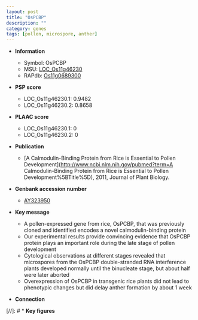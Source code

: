 ```yaml
---
layout: post
title: "OsPCBP"
description: ""
category: genes
tags: [pollen, microspore, anther]
---
```


* **Information**  
    + Symbol: OsPCBP  
    + MSU: [LOC_Os11g46230](http://rice.plantbiology.msu.edu/cgi-bin/ORF_infopage.cgi?orf=LOC_Os11g46230)  
    + RAPdb: [Os11g0689300](http://rapdb.dna.affrc.go.jp/viewer/gbrowse_details/irgsp1?name=Os11g0689300)  

* **PSP score**  
    + LOC_Os11g46230.1: 0.9482 
    + LOC_Os11g46230.2: 0.8658 

* **PLAAC score**  
    + LOC_Os11g46230.1: 0 
    + LOC_Os11g46230.2: 0 

* **Publication**  
    + [A Calmodulin-Binding Protein from Rice is Essential to Pollen Development](http://www.ncbi.nlm.nih.gov/pubmed?term=A Calmodulin-Binding Protein from Rice is Essential to Pollen Development%5BTitle%5D), 2011, Journal of Plant Biology.

* **Genbank accession number**  
    + [AY323950](http://www.ncbi.nlm.nih.gov/nuccore/AY323950)

* **Key message**  
    + A pollen-expressed gene from rice, OsPCBP, that was previously cloned and identified encodes a novel calmodulin-binding protein
    + Our experimental results provide convincing evidence that OsPCBP protein plays an important role during the late stage of pollen development
    + Cytological observations at different stages revealed that microspores from the OsPCBP double-stranded RNA interference plants developed normally until the binucleate stage, but about half were later aborted
    + Overexpression of OsPCBP in transgenic rice plants did not lead to phenotypic changes but did delay anther formation by about 1 week

* **Connection**  

[//]: # * **Key figures**  


